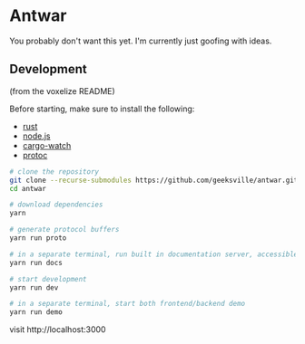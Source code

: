  
# Antwar

You probably don't want this yet.  I'm currently just goofing with ideas.

## Development
(from the voxelize README)

Before starting, make sure to install the following:

- [rust](https://www.rust-lang.org/tools/install)
- [node.js](https://nodejs.org/en/download/)
- [cargo-watch](https://crates.io/crates/cargo-watch)
- [protoc](https://grpc.io/docs/protoc-installation/)

```bash
# clone the repository
git clone --recurse-submodules https://github.com/geeksville/antwar.git
cd antwar

# download dependencies
yarn

# generate protocol buffers
yarn run proto

# in a separate terminal, run built in documentation server, accessible on port 8080
yarn run docs

# start development
yarn run dev

# in a separate terminal, start both frontend/backend demo
yarn run demo

```

visit http://localhost:3000